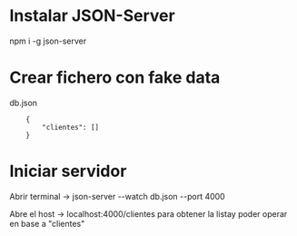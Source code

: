 # Instalar JSON-Server
npm i -g json-server

# Crear fichero con fake data
db.json
```
    {
        "clientes": []
    }
```

# Iniciar servidor
Abrir terminal -> json-server --watch db.json --port 4000

Abre el host -> localhost:4000/clientes para obtener la listay poder operar en base a "clientes"